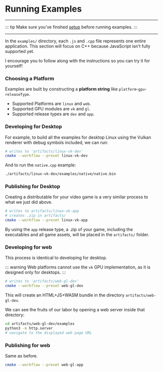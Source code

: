 # Running Examples

---

::: tip
Make sure you've finshed [setup](/setup) before running examples.
:::

---

In the `examples/` directory, each `.js` and `.cpp` file represents one entire application.  This section will focus on C++ because JavaScript isn't fully supported yet.

I encourage you to follow along with the instructions so you can try it for yourself!

### Choosing a Platform

Examples are built by constructing a **platform string** like `platform`-`gpu`-`releaseType`.

- Supported Platforms are `linux` and `web`.
- Supported GPU modules are `vk` and `gl`.
- Supported release types are `dev` and `app`.

### Developing for Desktop

For example, to build all the examples for desktop Linux using the Vulkan renderer with debug symbols included, we can run:

```sh
# writes to 'artifacts/linux-vk-dev'
cmake --workflow --preset linux-vk-dev
```

And to run the `native.cpp` example:

```sh
./artifacts/linux-vk-dev/examples/native/native.bin
```

### Publishing for Desktop

Creating a distributable for your video game is a very similar process to what we just did above.

```sh
# writes to artifacts/linux-vk-app
# creates .zip in artifacts/
cmake --workflow --preset linux-vk-app
```

By using the `app` release type, a .zip of your game, including the executables and all game assets, will be placed in the `artifacts/` folder.

### Developing for web

This process is identical to developing for desktop.

::: warning
Web platforms cannot use the `vk` GPU implementation, as it is designed only for desktops.
:::

```sh
# writes to 'artifacts/web-gl-dev'
cmake --workflow --preset web-gl-dev
```

This will create an HTML+JS+WASM bundle in the directory `artifacts/web-gl-dev`.

We can see the fruits of our labor by opening a web server inside that directory:

```sh
cd artifacts/web-gl-dev/examples
python3 -m http.server
# navigate to the displayed web page URL
```

### Publishing for web

Same as before.

```sh
cmake --workflow --preset web-gl-app
```